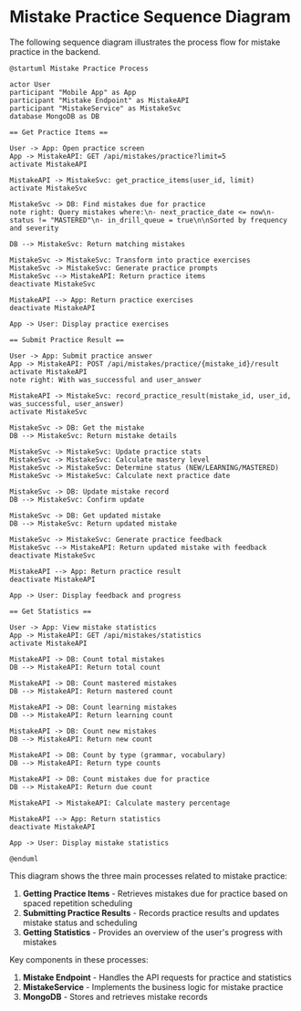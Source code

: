 # Mistake Practice Sequence Diagram

The following sequence diagram illustrates the process flow for mistake practice in the backend.

```plantuml
@startuml Mistake Practice Process

actor User
participant "Mobile App" as App
participant "Mistake Endpoint" as MistakeAPI
participant "MistakeService" as MistakeSvc
database MongoDB as DB

== Get Practice Items ==

User -> App: Open practice screen
App -> MistakeAPI: GET /api/mistakes/practice?limit=5
activate MistakeAPI

MistakeAPI -> MistakeSvc: get_practice_items(user_id, limit)
activate MistakeSvc

MistakeSvc -> DB: Find mistakes due for practice
note right: Query mistakes where:\n- next_practice_date <= now\n- status != "MASTERED"\n- in_drill_queue = true\n\nSorted by frequency and severity

DB --> MistakeSvc: Return matching mistakes

MistakeSvc -> MistakeSvc: Transform into practice exercises
MistakeSvc -> MistakeSvc: Generate practice prompts
MistakeSvc --> MistakeAPI: Return practice items
deactivate MistakeSvc

MistakeAPI --> App: Return practice exercises
deactivate MistakeAPI

App -> User: Display practice exercises

== Submit Practice Result ==

User -> App: Submit practice answer
App -> MistakeAPI: POST /api/mistakes/practice/{mistake_id}/result
activate MistakeAPI
note right: With was_successful and user_answer

MistakeAPI -> MistakeSvc: record_practice_result(mistake_id, user_id, was_successful, user_answer)
activate MistakeSvc

MistakeSvc -> DB: Get the mistake
DB --> MistakeSvc: Return mistake details

MistakeSvc -> MistakeSvc: Update practice stats
MistakeSvc -> MistakeSvc: Calculate mastery level
MistakeSvc -> MistakeSvc: Determine status (NEW/LEARNING/MASTERED)
MistakeSvc -> MistakeSvc: Calculate next practice date

MistakeSvc -> DB: Update mistake record
DB --> MistakeSvc: Confirm update

MistakeSvc -> DB: Get updated mistake
DB --> MistakeSvc: Return updated mistake

MistakeSvc -> MistakeSvc: Generate practice feedback
MistakeSvc --> MistakeAPI: Return updated mistake with feedback
deactivate MistakeSvc

MistakeAPI --> App: Return practice result
deactivate MistakeAPI

App -> User: Display feedback and progress

== Get Statistics ==

User -> App: View mistake statistics
App -> MistakeAPI: GET /api/mistakes/statistics
activate MistakeAPI

MistakeAPI -> DB: Count total mistakes
DB --> MistakeAPI: Return total count

MistakeAPI -> DB: Count mastered mistakes
DB --> MistakeAPI: Return mastered count

MistakeAPI -> DB: Count learning mistakes
DB --> MistakeAPI: Return learning count

MistakeAPI -> DB: Count new mistakes
DB --> MistakeAPI: Return new count

MistakeAPI -> DB: Count by type (grammar, vocabulary)
DB --> MistakeAPI: Return type counts

MistakeAPI -> DB: Count mistakes due for practice
DB --> MistakeAPI: Return due count

MistakeAPI -> MistakeAPI: Calculate mastery percentage

MistakeAPI --> App: Return statistics
deactivate MistakeAPI

App -> User: Display mistake statistics

@enduml
```

This diagram shows the three main processes related to mistake practice:

1. **Getting Practice Items** - Retrieves mistakes due for practice based on spaced repetition scheduling
2. **Submitting Practice Results** - Records practice results and updates mistake status and scheduling
3. **Getting Statistics** - Provides an overview of the user's progress with mistakes

Key components in these processes:
1. **Mistake Endpoint** - Handles the API requests for practice and statistics
2. **MistakeService** - Implements the business logic for mistake practice
3. **MongoDB** - Stores and retrieves mistake records 